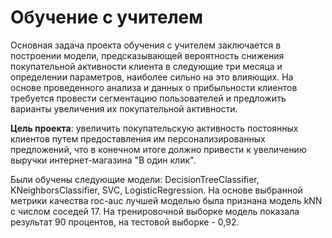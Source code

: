 # Обучение с учителем

Основная задача проекта обучения с учителем заключается в построении модели, предсказывающей вероятность снижения покупательной активности клиента в следующие три месяца и определении параметров, наиболее сильно на это влияющих. На основе проведенного анализа и данных о прибыльности клиентов требуется провести сегментацию пользователей и предложить варианты увеличения их покупательной активности.

**Цель проекта**: увеличить покупательскую активность постоянных клиентов путем предоставления им персонализированных предложений, что в конечном итоге должно привести к увеличению выручки интернет-магазина "В один клик".

Были обучены следующие модели: DecisionTreeClassifier, KNeighborsClassifier, SVC, LogisticRegression. На основе выбранной метрики качества roc-auc лучшей моделью была признана модель kNN с числом соседей 17. На тренировочной выборке модель показала результат 90 процентов, на тестовой выборке - 0,92.
